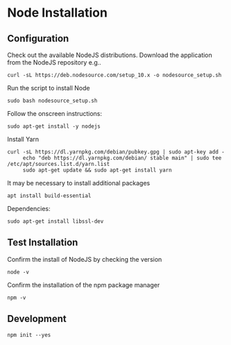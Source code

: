 # Node Installation 


## Configuration

Check out the available NodeJS distributions. Download the application from the NodeJS repository e.g..
```
curl -sL https://deb.nodesource.com/setup_10.x -o nodesource_setup.sh
```

Run the script to install Node
```
sudo bash nodesource_setup.sh
```

Follow the onscreen instructions:
```
sudo apt-get install -y nodejs
```

Install Yarn
```
curl -sL https://dl.yarnpkg.com/debian/pubkey.gpg | sudo apt-key add -
     echo "deb https://dl.yarnpkg.com/debian/ stable main" | sudo tee /etc/apt/sources.list.d/yarn.list
     sudo apt-get update && sudo apt-get install yarn
```


It may be necessary to install additional packages 
```
apt install build-essential
```

Dependencies: 
```
sudo apt-get install libssl-dev
```

## Test Installation

Confirm the install of NodeJS by checking the version
```
node -v
```
Confirm the installation of the npm package manager
```
npm -v 
```


## Development

```
npm init --yes
```



